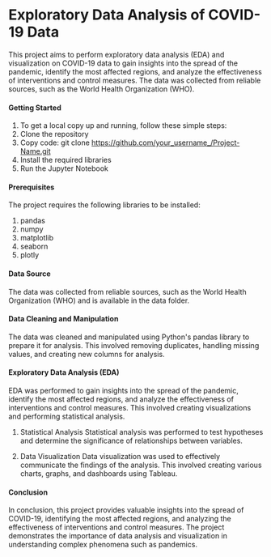 # Exploratory Data Analysis of COVID-19 Data
This project aims to perform exploratory data analysis (EDA) and visualization on COVID-19 data to gain insights into the spread of the pandemic, identify the most affected regions, and analyze the effectiveness of interventions and control measures. The data was collected from reliable sources, such as the World Health Organization (WHO).

#### Getting Started
1. To get a local copy up and running, follow these simple steps:
2. Clone the repository
3. Copy code: git clone https://github.com/your_username_/Project-Name.git
4. Install the required libraries
5. Run the Jupyter Notebook

#### Prerequisites
The project requires the following libraries to be installed:
1. pandas
2. numpy
3. matplotlib
4. seaborn
5. plotly


#### Data Source
The data was collected from reliable sources, such as the World Health Organization (WHO) and is available in the data folder.

#### Data Cleaning and Manipulation
The data was cleaned and manipulated using Python's pandas library to prepare it for analysis. This involved removing duplicates, handling missing values, and creating new columns for analysis.

#### Exploratory Data Analysis (EDA)
EDA was performed to gain insights into the spread of the pandemic, identify the most affected regions, and analyze the effectiveness of interventions and control measures. This involved creating visualizations and performing statistical analysis.

1. Statistical Analysis
Statistical analysis was performed to test hypotheses and determine the significance of relationships between variables.

2. Data Visualization
Data visualization was used to effectively communicate the findings of the analysis. This involved creating various charts, graphs, and dashboards using Tableau.

#### Conclusion
In conclusion, this project provides valuable insights into the spread of COVID-19, identifying the most affected regions, and analyzing the effectiveness of interventions and control measures. The project demonstrates the importance of data analysis and visualization in understanding complex phenomena such as pandemics.


